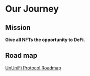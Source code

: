 # Our Journey

## Mission

**Give all NFTs the opportunity to DeFi.**

## Road map

[UnUniFi Protocol Roadmap](https://cauchye.notion.site/2e949743f1ec438f8e2e2c57f824605b?v=58a2554bbb634fda887202f0562bbfa6)

